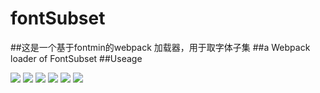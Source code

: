 # fontSubset
##这是一个基于fontmin的webpack 加载器，用于取字体子集
##a Webpack loader of FontSubset
##Useage

![](https://img.shields.io/github/stars/pandao/editor.md.svg) 
![](https://img.shields.io/github/forks/pandao/editor.md.svg) 
![](https://img.shields.io/github/tag/pandao/editor.md.svg) 
![](https://img.shields.io/github/release/pandao/editor.md.svg) 
![](https://img.shields.io/github/issues/pandao/editor.md.svg) ![](https://img.shields.io/bower/v/editor.md.svg)

<!-- {
	test:   /\.(ttf|eot|svg|woff(2)?)(\?[a-z0-9]+)?$/,
	loader: 'fontSubset',
	query:  {
		limit:10240,			// 10KB
		ext:'woff',				// 输出字体格式
		name:'fonts/[name]',	// 输出名称
		text:fontStr 			// 字体集合 【String】
	}
} -->
